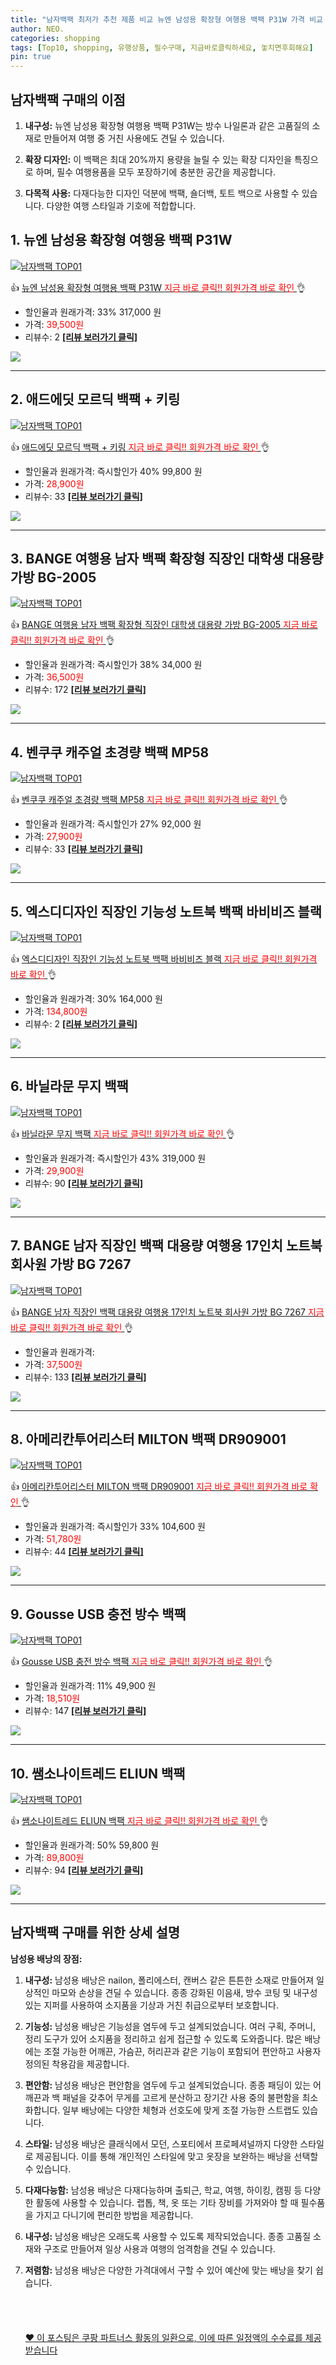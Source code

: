 ```yaml
---
title: "남자백팩 최저가 추천 제품 비교 뉴엔 남성용 확장형 여행용 백팩 P31W 가격 비교 최저가장점"
author: NEO.
categories: shopping
tags: [Top10, shopping, 유행상품, 필수구매, 지금바로클릭하세요, 놓치면후회해요]
pin: true
---
```

## 남자백팩 구매의 이점
1. **내구성:** 뉴엔 남성용 확장형 여행용 백팩 P31W는 방수 나일론과 같은 고품질의 소재로 만들어져 여행 중 거친 사용에도 견딜 수 있습니다.

2. **확장 디자인:** 이 백팩은 최대 20%까지 용량을 늘릴 수 있는 확장 디자인을 특징으로 하며, 필수 여행용품을 모두 포장하기에 충분한 공간을 제공합니다.

3. **다목적 사용:** 다재다능한 디자인 덕분에 백팩, 숄더백, 토트 백으로 사용할 수 있습니다. 다양한 여행 스타일과 기호에 적합합니다.

   

## 1. 뉴엔 남성용 확장형 여행용 백팩 P31W

[![남자백팩 TOP01](https://thumbnail9.coupangcdn.com/thumbnails/remote/490x490ex/image/retail/images/2023/01/10/15/2/3d5dc24f-91c1-4635-9ec1-4ed26284a697.jpg)](https://link.coupang.com/re/AFFSDP?lptag=AF3617701&subid=GithubCoopas&pageKey=7055134297&traceid=V0-153&itemId=17477603831&vendorItemId=84645168716)


👍 [뉴엔 남성용 확장형 여행용 백팩 P31W <font color=red> 지금 바로 클릭!! 회원가격 바로 확인 </font> ](https://link.coupang.com/re/AFFSDP?lptag=AF3617701&subid=GithubCoopas&pageKey=7055134297&traceid=V0-153&itemId=17477603831&vendorItemId=84645168716) 👌 


- 할인율과 원래가격: 33%  317,000   원
- 가격: <span style='color:red'>39,500원</span>
- 리뷰수: 2  [**[리뷰 보러가기 클릭]**](https://link.coupang.com/re/AFFSDP?lptag=AF3617701&subid=GithubCoopas&pageKey=7055134297&traceid=V0-153&itemId=17477603831&vendorItemId=84645168716)

[![](/discount_price.png)](https://link.coupang.com/re/AFFSDP?lptag=AF3617701&subid=GithubCoopas&pageKey=7055134297&traceid=V0-153&itemId=17477603831&vendorItemId=84645168716)

---


   

## 2. 애드에딧 모르딕 백팩 + 키링

[![남자백팩 TOP01](https://thumbnail10.coupangcdn.com/thumbnails/remote/490x490ex/image/retail/images/13127573029058572-909fef71-ebc7-4234-9493-a70736ab27bf.jpg)](https://link.coupang.com/re/AFFSDP?lptag=AF3617701&subid=GithubCoopas&pageKey=5876810289&traceid=V0-153&itemId=10297413871&vendorItemId=70005414885)


👍 [애드에딧 모르딕 백팩 + 키링 <font color=red> 지금 바로 클릭!! 회원가격 바로 확인 </font> ](https://link.coupang.com/re/AFFSDP?lptag=AF3617701&subid=GithubCoopas&pageKey=5876810289&traceid=V0-153&itemId=10297413871&vendorItemId=70005414885) 👌 


- 할인율과 원래가격: 즉시할인가 40%  99,800   원
- 가격: <span style='color:red'>28,900원</span>
- 리뷰수: 33  [**[리뷰 보러가기 클릭]**](https://link.coupang.com/re/AFFSDP?lptag=AF3617701&subid=GithubCoopas&pageKey=5876810289&traceid=V0-153&itemId=10297413871&vendorItemId=70005414885)

[![](/discount_price.png)](https://link.coupang.com/re/AFFSDP?lptag=AF3617701&subid=GithubCoopas&pageKey=5876810289&traceid=V0-153&itemId=10297413871&vendorItemId=70005414885)

---


   

## 3. BANGE 여행용 남자 백팩 확장형 직장인 대학생 대용량 가방 BG-2005

[![남자백팩 TOP01](https://thumbnail10.coupangcdn.com/thumbnails/remote/490x490ex/image/vendor_inventory/47f0/b8f5e71ff62578c32a9e74f833bbad4c1907dde2d7619c9b1624bbbbc691.jpg)](https://link.coupang.com/re/AFFSDP?lptag=AF3617701&subid=GithubCoopas&pageKey=7506896461&traceid=V0-153&itemId=19662149119&vendorItemId=86917254588)


👍 [BANGE 여행용 남자 백팩 확장형 직장인 대학생 대용량 가방 BG-2005 <font color=red> 지금 바로 클릭!! 회원가격 바로 확인 </font> ](https://link.coupang.com/re/AFFSDP?lptag=AF3617701&subid=GithubCoopas&pageKey=7506896461&traceid=V0-153&itemId=19662149119&vendorItemId=86917254588) 👌 


- 할인율과 원래가격: 즉시할인가 38%  34,000   원
- 가격: <span style='color:red'>36,500원</span>
- 리뷰수: 172  [**[리뷰 보러가기 클릭]**](https://link.coupang.com/re/AFFSDP?lptag=AF3617701&subid=GithubCoopas&pageKey=7506896461&traceid=V0-153&itemId=19662149119&vendorItemId=86917254588)

[![](/discount_price.png)](https://link.coupang.com/re/AFFSDP?lptag=AF3617701&subid=GithubCoopas&pageKey=7506896461&traceid=V0-153&itemId=19662149119&vendorItemId=86917254588)

---


   

## 4. 벤쿠쿠 캐주얼 초경량 백팩 MP58

[![남자백팩 TOP01](https://thumbnail10.coupangcdn.com/thumbnails/remote/490x490ex/image/vendor_inventory/46c5/c0cb6db96f3ed14cf1ac7cb0d45f9e418423a09570a72284e821f879ff70.jpg)](https://link.coupang.com/re/AFFSDP?lptag=AF3617701&subid=GithubCoopas&pageKey=5580712472&traceid=V0-153&itemId=8917672333&vendorItemId=76204275269)


👍 [벤쿠쿠 캐주얼 초경량 백팩 MP58 <font color=red> 지금 바로 클릭!! 회원가격 바로 확인 </font> ](https://link.coupang.com/re/AFFSDP?lptag=AF3617701&subid=GithubCoopas&pageKey=5580712472&traceid=V0-153&itemId=8917672333&vendorItemId=76204275269) 👌 


- 할인율과 원래가격: 즉시할인가 27%  92,000   원
- 가격: <span style='color:red'>27,900원</span>
- 리뷰수: 33  [**[리뷰 보러가기 클릭]**](https://link.coupang.com/re/AFFSDP?lptag=AF3617701&subid=GithubCoopas&pageKey=5580712472&traceid=V0-153&itemId=8917672333&vendorItemId=76204275269)

[![](/discount_price.png)](https://link.coupang.com/re/AFFSDP?lptag=AF3617701&subid=GithubCoopas&pageKey=5580712472&traceid=V0-153&itemId=8917672333&vendorItemId=76204275269)

---


   

## 5. 엑스디디자인 직장인 기능성 노트북 백팩 바비비즈 블랙

[![남자백팩 TOP01](https://thumbnail9.coupangcdn.com/thumbnails/remote/490x490ex/image/vendor_inventory/378d/a459613b2b96a615cb304ba546f15a3c2b5bbb7525d583d2265286b37358.jpg)](https://link.coupang.com/re/AFFSDP?lptag=AF3617701&subid=GithubCoopas&pageKey=4774130404&traceid=V0-153&itemId=6097944334&vendorItemId=73394287120)


👍 [엑스디디자인 직장인 기능성 노트북 백팩 바비비즈 블랙 <font color=red> 지금 바로 클릭!! 회원가격 바로 확인 </font> ](https://link.coupang.com/re/AFFSDP?lptag=AF3617701&subid=GithubCoopas&pageKey=4774130404&traceid=V0-153&itemId=6097944334&vendorItemId=73394287120) 👌 


- 할인율과 원래가격: 30%  164,000   원
- 가격: <span style='color:red'>134,800원</span>
- 리뷰수: 2  [**[리뷰 보러가기 클릭]**](https://link.coupang.com/re/AFFSDP?lptag=AF3617701&subid=GithubCoopas&pageKey=4774130404&traceid=V0-153&itemId=6097944334&vendorItemId=73394287120)

[![](/discount_price.png)](https://link.coupang.com/re/AFFSDP?lptag=AF3617701&subid=GithubCoopas&pageKey=4774130404&traceid=V0-153&itemId=6097944334&vendorItemId=73394287120)

---


   

## 6. 바닐라문 무지 백팩

[![남자백팩 TOP01](https://thumbnail7.coupangcdn.com/thumbnails/remote/490x490ex/image/retail/images/1209259020736393-c28c07ad-8b7a-4359-9c30-c605d3e64717.jpg)](https://link.coupang.com/re/AFFSDP?lptag=AF3617701&subid=GithubCoopas&pageKey=6669593462&traceid=V0-153&itemId=15032059118&vendorItemId=82254678300)


👍 [바닐라문 무지 백팩 <font color=red> 지금 바로 클릭!! 회원가격 바로 확인 </font> ](https://link.coupang.com/re/AFFSDP?lptag=AF3617701&subid=GithubCoopas&pageKey=6669593462&traceid=V0-153&itemId=15032059118&vendorItemId=82254678300) 👌 


- 할인율과 원래가격: 즉시할인가 43%  319,000   원
- 가격: <span style='color:red'>29,900원</span>
- 리뷰수: 90  [**[리뷰 보러가기 클릭]**](https://link.coupang.com/re/AFFSDP?lptag=AF3617701&subid=GithubCoopas&pageKey=6669593462&traceid=V0-153&itemId=15032059118&vendorItemId=82254678300)

[![](/discount_price.png)](https://link.coupang.com/re/AFFSDP?lptag=AF3617701&subid=GithubCoopas&pageKey=6669593462&traceid=V0-153&itemId=15032059118&vendorItemId=82254678300)

---


   

## 7. BANGE 남자 직장인 백팩 대용량 여행용 17인치 노트북 회사원 가방 BG 7267

[![남자백팩 TOP01](https://thumbnail7.coupangcdn.com/thumbnails/remote/490x490ex/image/vendor_inventory/6a8a/832e2268fdbc39e7b19ab2b17f8b7b452179d71db321e1ae0290cff086bb.jpg)](https://link.coupang.com/re/AFFSDP?lptag=AF3617701&subid=GithubCoopas&pageKey=6269613517&traceid=V0-153&itemId=12814161724&vendorItemId=80080063946)


👍 [BANGE 남자 직장인 백팩 대용량 여행용 17인치 노트북 회사원 가방 BG 7267 <font color=red> 지금 바로 클릭!! 회원가격 바로 확인 </font> ](https://link.coupang.com/re/AFFSDP?lptag=AF3617701&subid=GithubCoopas&pageKey=6269613517&traceid=V0-153&itemId=12814161724&vendorItemId=80080063946) 👌 


- 할인율과 원래가격: 
- 가격: <span style='color:red'>37,500원</span>
- 리뷰수: 133  [**[리뷰 보러가기 클릭]**](https://link.coupang.com/re/AFFSDP?lptag=AF3617701&subid=GithubCoopas&pageKey=6269613517&traceid=V0-153&itemId=12814161724&vendorItemId=80080063946)

[![](/discount_price.png)](https://link.coupang.com/re/AFFSDP?lptag=AF3617701&subid=GithubCoopas&pageKey=6269613517&traceid=V0-153&itemId=12814161724&vendorItemId=80080063946)

---


   

## 8. 아메리칸투어리스터 MILTON 백팩 DR909001

[![남자백팩 TOP01](https://thumbnail8.coupangcdn.com/thumbnails/remote/490x490ex/image/retail/images/2019/05/09/11/4/481f93b2-e38c-438a-875d-d8040b1bc727.jpg)](https://link.coupang.com/re/AFFSDP?lptag=AF3617701&subid=GithubCoopas&pageKey=4564069827&traceid=V0-153&itemId=5564367987&vendorItemId=4746240814)


👍 [아메리칸투어리스터 MILTON 백팩 DR909001 <font color=red> 지금 바로 클릭!! 회원가격 바로 확인 </font> ](https://link.coupang.com/re/AFFSDP?lptag=AF3617701&subid=GithubCoopas&pageKey=4564069827&traceid=V0-153&itemId=5564367987&vendorItemId=4746240814) 👌 


- 할인율과 원래가격: 즉시할인가 33%  104,600   원
- 가격: <span style='color:red'>51,780원</span>
- 리뷰수: 44  [**[리뷰 보러가기 클릭]**](https://link.coupang.com/re/AFFSDP?lptag=AF3617701&subid=GithubCoopas&pageKey=4564069827&traceid=V0-153&itemId=5564367987&vendorItemId=4746240814)

[![](/discount_price.png)](https://link.coupang.com/re/AFFSDP?lptag=AF3617701&subid=GithubCoopas&pageKey=4564069827&traceid=V0-153&itemId=5564367987&vendorItemId=4746240814)

---


   

## 9. Gousse USB 충전 방수 백팩

[![남자백팩 TOP01](https://thumbnail7.coupangcdn.com/thumbnails/remote/490x490ex/image/vendor_inventory/2c19/81c0217dd3ad5e6820e6c14fc7cb2b9c7f0b638f4f5e4214cd1f36c7563f.jpg)](https://link.coupang.com/re/AFFSDP?lptag=AF3617701&subid=GithubCoopas&pageKey=6286944123&traceid=V0-153&itemId=12935045499&vendorItemId=80995294882)


👍 [Gousse USB 충전 방수 백팩 <font color=red> 지금 바로 클릭!! 회원가격 바로 확인 </font> ](https://link.coupang.com/re/AFFSDP?lptag=AF3617701&subid=GithubCoopas&pageKey=6286944123&traceid=V0-153&itemId=12935045499&vendorItemId=80995294882) 👌 


- 할인율과 원래가격: 11%  49,900   원
- 가격: <span style='color:red'>18,510원</span>
- 리뷰수: 147  [**[리뷰 보러가기 클릭]**](https://link.coupang.com/re/AFFSDP?lptag=AF3617701&subid=GithubCoopas&pageKey=6286944123&traceid=V0-153&itemId=12935045499&vendorItemId=80995294882)

[![](/discount_price.png)](https://link.coupang.com/re/AFFSDP?lptag=AF3617701&subid=GithubCoopas&pageKey=6286944123&traceid=V0-153&itemId=12935045499&vendorItemId=80995294882)

---


   

## 10. 쌤소나이트레드 ELIUN 백팩

[![남자백팩 TOP01](https://thumbnail9.coupangcdn.com/thumbnails/remote/490x490ex/image/vendor_inventory/f1b6/9349469f1241fd458cdedd3be1be255be96411b84c20b158a90e7ff39867.jpg)](https://link.coupang.com/re/AFFSDP?lptag=AF3617701&subid=GithubCoopas&pageKey=7758217167&traceid=V0-153&itemId=20915639889&vendorItemId=87982538903)


👍 [쌤소나이트레드 ELIUN 백팩 <font color=red> 지금 바로 클릭!! 회원가격 바로 확인 </font> ](https://link.coupang.com/re/AFFSDP?lptag=AF3617701&subid=GithubCoopas&pageKey=7758217167&traceid=V0-153&itemId=20915639889&vendorItemId=87982538903) 👌 


- 할인율과 원래가격: 50%  59,800   원
- 가격: <span style='color:red'>89,800원</span>
- 리뷰수: 94  [**[리뷰 보러가기 클릭]**](https://link.coupang.com/re/AFFSDP?lptag=AF3617701&subid=GithubCoopas&pageKey=7758217167&traceid=V0-153&itemId=20915639889&vendorItemId=87982538903)

[![](/discount_price.png)](https://link.coupang.com/re/AFFSDP?lptag=AF3617701&subid=GithubCoopas&pageKey=7758217167&traceid=V0-153&itemId=20915639889&vendorItemId=87982538903)

---
## 남자백팩 구매를 위한 상세 설명
**남성용 배낭의 장점:**

1. **내구성:** 남성용 배낭은 nailon, 폴리에스터, 캔버스 같은 튼튼한 소재로 만들어져 일상적인 마모와 손상을 견딜 수 있습니다. 종종 강화된 이음새, 방수 코팅 및 내구성 있는 지퍼를 사용하여 소지품을 기상과 거친 취급으로부터 보호합니다.

2. **기능성:** 남성용 배낭은 기능성을 염두에 두고 설계되었습니다. 여러 구획, 주머니, 정리 도구가 있어 소지품을 정리하고 쉽게 접근할 수 있도록 도와줍니다. 많은 배낭에는 조절 가능한 어깨끈, 가슴끈, 허리끈과 같은 기능이 포함되어 편안하고 사용자 정의된 착용감을 제공합니다.

3. **편안함:** 남성용 배낭은 편안함을 염두에 두고 설계되었습니다. 종종 패딩이 있는 어깨끈과 백 패널을 갖추어 무게를 고르게 분산하고 장기간 사용 중의 불편함을 최소화합니다. 일부 배낭에는 다양한 체형과 선호도에 맞게 조절 가능한 스트랩도 있습니다.

4. **스타일:** 남성용 배낭은 클래식에서 모던, 스포티에서 프로페셔널까지 다양한 스타일로 제공됩니다. 이를 통해 개인적인 스타일에 맞고 옷장을 보완하는 배낭을 선택할 수 있습니다.

5. **다재다능함:** 남성용 배낭은 다재다능하며 출퇴근, 학교, 여행, 하이킹, 캠핑 등 다양한 활동에 사용할 수 있습니다. 랩톱, 책, 옷 또는 기타 장비를 가져와야 할 때 필수품을 가지고 다니기에 편리한 방법을 제공합니다.

6. **내구성:** 남성용 배낭은 오래도록 사용할 수 있도록 제작되었습니다. 종종 고품질 소재와 구조로 만들어져 일상 사용과 여행의 엄격함을 견딜 수 있습니다.

7. **저렴함:** 남성용 배낭은 다양한 가격대에서 구할 수 있어 예산에 맞는 배낭을 찾기 쉽습니다.<br><br><br><br><br> [ ❤  이 포스팅은 쿠팡 파트너스 활동의 일환으로, 이에 따른 일정액의 수수료를 제공받습니다](https://link.coupang.com/a/bcEFyh)